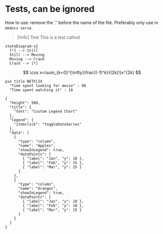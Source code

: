 # Tests, can be ignored

How to use:
remove the '.' before the name of the file. Preferably only use in `mkdocs serve`.

> [!info] Test
> This is a test callout

<!-- Could use some work on the themes, but it isn't an issue -->
```mermaid
stateDiagram-v2
  [*] --> Still
  Still --> Moving
  Moving --> Crash
  Crash --> [*]

```

<!-- Nice KaTeX works -->
$$
\cos x=\sum_{k=0}^{\infty}\frac{(-1)^k}{(2k)!}x^{2k}
$$

```mermaid
pie title NETFLIX
  "Time spent looking for movie" : 90
  "Time spent watching it" : 10
```

```canvasjs
{
  "height": 500,
  "title": {
    "text": "Custom Legend Chart"
  },
  "legend": {
    "itemclick": "toggleDataSeries"
  },
  "data": [
    {
      "type": "column",
      "name": "Apples",
      "showInLegend": true,
      "dataPoints": [
        { "label": "Jan", "y": 10 },
        { "label": "Feb", "y": 15 },
        { "label": "Mar", "y": 25 }
      ]
    },
    {
      "type": "column",
      "name": "Oranges",
      "showInLegend": true,
      "dataPoints": [
        { "label": "Jan", "y": 20 },
        { "label": "Feb", "y": 10 },
        { "label": "Mar", "y": 15 }
      ]
    }
  ]
}
```
